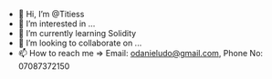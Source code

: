 - 👋 Hi, I’m @Titiess
- 👀 I’m interested in ...
- 🌱 I’m currently learning Solidity
- 💞️ I’m looking to collaborate on ...
- 📫 How to reach me => Email: odanieludo@gmail.com, Phone No: 07087372150

<!---
Titiess/Titiess is a ✨ special ✨ repository because its `README.md` (this file) appears on your GitHub profile.
You can click the Preview link to take a look at your changes.
--->
